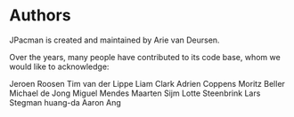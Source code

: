 Authors
=======

JPacman is created and maintained by Arie van Deursen.

Over the years, many people have contributed to its code base, whom we would
like to acknowledge:

Jeroen Roosen
Tim van der Lippe
Liam Clark
Adrien Coppens
Moritz Beller
Michael de Jong
Miguel Mendes
Maarten Sijm
Lotte Steenbrink
Lars Stegman
huang-da
Aaron Ang